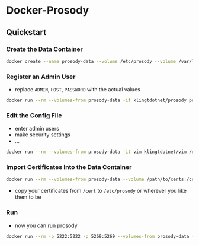 # Docker-Prosody

## Quickstart

### Create the Data Container

```sh
docker create --name prosody-data --volume /etc/prosody --volume /var/log/prosody --volume /var/lib/prosody klingtdotnet/prosody
```

### Register an Admin User

- replace `ADMIN`, `HOST`, `PASSWORD` with the actual values

```sh
docker run --rm --volumes-from prosody-data -it klingtdotnet/prosody prosodyctl register ADMIN HOST PASSWORD
```

### Edit the Config File

- enter admin users
- make security settings
- ...

```sh
docker run --rm --volumes-from prosody-data -it vim klingtdotnet/vim /etc/prosody/prosody.cfg.lua
```

### Import Certificates Into the Data Container

```sh
docker run --rm --volumes-from prosody-data --volume /path/to/certs:/cert -it klingtdotnet/prosody /bin/bash
```

- copy your certificates from `/cert` to `/etc/prosody` or wherever you like them to be

### Run

- now you can run prosody

```sh
docker run --rm -p 5222:5222 -p 5269:5269 --volumes-from prosody-data -it klingtdotnet/prosody prosodyctl start
```
